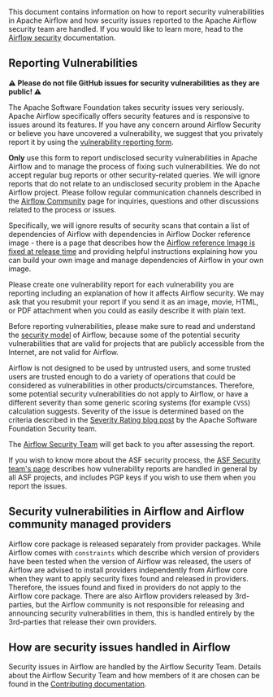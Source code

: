 <!--
 Licensed to the Apache Software Foundation (ASF) under one
 or more contributor license agreements.  See the NOTICE file
 distributed with this work for additional information
 regarding copyright ownership.  The ASF licenses this file
 to you under the Apache License, Version 2.0 (the
 "License"); you may not use this file except in compliance
 with the License.  You may obtain a copy of the License at

   http://www.apache.org/licenses/LICENSE-2.0

 Unless required by applicable law or agreed to in writing,
 software distributed under the License is distributed on an
 "AS IS" BASIS, WITHOUT WARRANTIES OR CONDITIONS OF ANY
 KIND, either express or implied.  See the License for the
 specific language governing permissions and limitations
 under the License.
-->

This document contains information on how to report security vulnerabilities in Apache Airflow and
how security issues reported to the Apache Airflow security team are handled. If you would like
to learn more, head to the
[Airflow security](https://airflow.apache.org/docs/apache-airflow/stable/security/) documentation.

## Reporting Vulnerabilities

**⚠️ Please do not file GitHub issues for security vulnerabilities as they are public! ⚠️**

The Apache Software Foundation takes security issues very seriously. Apache
Airflow specifically offers security features and is responsive to issues
around its features. If you have any concern around Airflow Security or believe
you have uncovered a vulnerability, we suggest that you privately report it by using the [vulnerability reporting form](https://github.com/airflow-s/airflow/security/advisories/new).

**Only** use this form to report undisclosed security vulnerabilities in Apache
Airflow and to manage the process of fixing such vulnerabilities. We do not accept regular
bug reports or other security-related queries. We will ignore reports that do not relate to an
undisclosed security problem in the Apache Airflow project. Please follow regular communication channels
described in the [Airflow Community](https://airflow.apache.org/community/index.html) page for
inquiries, questions and other discussions related to the process or issues.

Specifically, we will ignore results of security scans that contain a list of
dependencies of Airflow with dependencies in Airflow Docker reference image - there
is a page that describes how the
[Airflow reference Image is fixed at release time](https://airflow.apache.org/docs/docker-stack/index.html#fixing-images-at-release-time)
and providing helpful instructions explaining how you can build your
own image and manage dependencies of Airflow in your own image.

Please create one vulnerability report for each vulnerability you are reporting including an explanation
of how it affects Airflow security. We may ask that you resubmit your report if you send it as an image,
movie, HTML, or PDF attachment when you could as easily describe it with plain text.

Before reporting vulnerabilities, please make sure to read and understand the
[security model](https://airflow.apache.org/docs/apache-airflow/stable/security/security_model.html) of Airflow, because
some of the potential security vulnerabilities that are valid for projects that are publicly accessible
from the Internet, are not valid for Airflow.


Airflow is not designed to be used by untrusted users, and some trusted users are trusted enough to do a
variety of operations that could be considered as vulnerabilities in other products/circumstances.
Therefore, some potential security vulnerabilities do not apply to Airflow, or have a different severity
than some generic scoring systems (for example `CVSS`) calculation suggests. Severity of the issue is
determined based on the criteria described in the
[Severity Rating blog post](https://security.apache.org/blog/severityrating/) by the Apache Software
Foundation Security team.

The [Airflow Security Team](https://github.com/apache/airflow/blob/main/CONTRIBUTING.rst#security-team) will get back to you after assessing the report.

If you wish to know more about the ASF security process, the
[ASF Security team's page](https://www.apache.org/security/) describes
how vulnerability reports are handled in general by all ASF projects, and includes PGP keys if
you wish to use them when you report the issues.

## Security vulnerabilities in Airflow and Airflow community managed providers

Airflow core package is released separately from provider packages. While Airflow comes with ``constraints``
which describe which version of providers have been tested when the version of Airflow was released, the
users of Airflow are advised to install providers independently from Airflow core when they want to apply
security fixes found and released in providers. Therefore, the issues found and fixed in providers do
not apply to the Airflow core package. There are also Airflow providers released by 3rd-parties, but the
Airflow community is not responsible for releasing and announcing security vulnerabilities in them, this
is handled entirely by the 3rd-parties that release their own providers.

## How are security issues handled in Airflow

Security issues in Airflow are handled by the Airflow Security Team. Details about the Airflow Security Team and how members of it are chosen can be found in the [Contributing documentation](https://github.com/apache/airflow/blob/main/CONTRIBUTING.rst#security-team).
